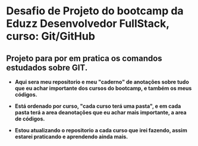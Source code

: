 # Desafio de Projeto do bootcamp da Eduzz Desenvolvedor FullStack, curso: Git/GitHub

## Projeto para por em pratica os comandos estudados sobre GIT.

- **Aqui sera meu repositorio e meu "caderno" de anotações sobre tudo que eu achar importante dos cursos do bootcamp, e também os meus códigos.**

- **Está ordenado por curso, "cada curso terá uma pasta", e em cada pasta terá a area deanotações que eu achar mais importante, a area de códigos.**

- **Estou atualizando o repositorio a cada curso que irei fazendo, assim estarei praticando e aprendendo ainda mais.**
 
